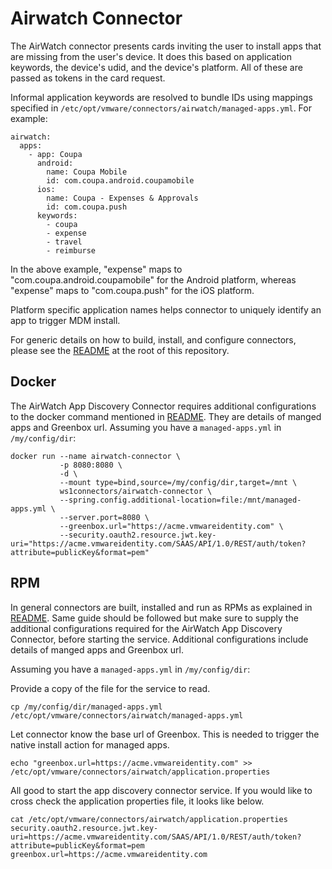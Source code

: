 # Airwatch Connector

The AirWatch connector presents cards inviting the user to install apps that are missing from the user's device. It does this based on application keywords, the device's udid, and the device's platform. All of these are passed as tokens in the card request.

Informal application keywords are resolved to bundle IDs using mappings specified in `/etc/opt/vmware/connectors/airwatch/managed-apps.yml`. For example:
```
airwatch:
  apps:
    - app: Coupa
      android:
        name: Coupa Mobile
        id: com.coupa.android.coupamobile
      ios:
        name: Coupa - Expenses & Approvals
        id: com.coupa.push
      keywords:
        - coupa
        - expense
        - travel
        - reimburse
```
In the above example, "expense" maps to "com.coupa.android.coupamobile" for the Android platform, whereas "expense" maps to "com.coupa.push" for the iOS platform.

Platform specific application names helps connector to uniquely identify an app to trigger MDM install.

For generic details on how to build, install, and configure connectors, please see the [README](https://github.com/vmware/connectors-workspace-one/blob/master/README.md) at the root of this repository.

## Docker

The AirWatch App Discovery Connector requires additional configurations to the docker command mentioned in [README](https://github.com/vmware/connectors-workspace-one/blob/master/README.md#docker).
They are details of manged apps and Greenbox url.
Assuming you have a `managed-apps.yml` in `/my/config/dir`:

```
docker run --name airwatch-connector \
           -p 8080:8080 \
           -d \
           --mount type=bind,source=/my/config/dir,target=/mnt \
           ws1connectors/airwatch-connector \
           --spring.config.additional-location=file:/mnt/managed-apps.yml \
           --server.port=8080 \
           --greenbox.url="https://acme.vmwareidentity.com" \
           --security.oauth2.resource.jwt.key-uri="https://acme.vmwareidentity.com/SAAS/API/1.0/REST/auth/token?attribute=publicKey&format=pem"
```

## RPM

In general connectors are built, installed and run as RPMs as explained in [README](https://github.com/vmware/connectors-workspace-one/blob/master/README.md#rpm).
Same guide should be followed but make sure to supply the additional configurations required for the AirWatch App Discovery Connector, before starting the service.
Additional configurations include details of manged apps and Greenbox url.

Assuming you have a `managed-apps.yml` in `/my/config/dir`:

Provide a copy of the file for the service to read.
```
cp /my/config/dir/managed-apps.yml /etc/opt/vmware/connectors/airwatch/managed-apps.yml

```
Let connector know the base url of Greenbox. This is needed to trigger the native install action for managed apps.
```
echo "greenbox.url=https://acme.vmwareidentity.com" >> /etc/opt/vmware/connectors/airwatch/application.properties
```

All good to start the app discovery connector service. 
If you would like to cross check the application properties file, it looks like below.

```
cat /etc/opt/vmware/connectors/airwatch/application.properties
security.oauth2.resource.jwt.key-uri=https://acme.vmwareidentity.com/SAAS/API/1.0/REST/auth/token?attribute=publicKey&format=pem
greenbox.url=https://acme.vmwareidentity.com
```